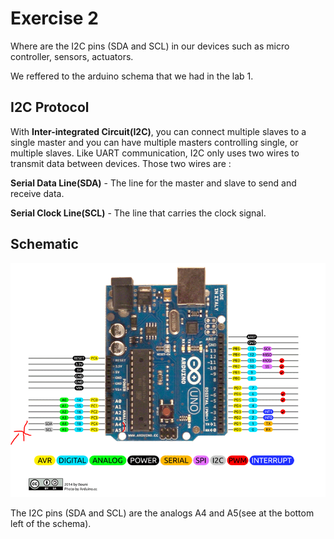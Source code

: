 

# Exercise 2 
Where are the I2C pins (SDA and SCL) in our devices such as micro controller, sensors, actuators.

We reffered to the arduino schema that we had in the lab 1. 

## I2C Protocol
With **Inter-integrated Circuit(I2C)**, you can connect multiple slaves to a single master and you can have multiple masters controlling single, or multiple slaves.
Like UART communication, I2C only uses two wires to transmit data between devices. Those two wires are : 

**Serial Data Line(SDA)** - The line for the master and slave to send and receive data.

**Serial Clock Line(SCL)** - The line that carries the clock signal.

## Schematic 
![Arduino_schema](Capture_arduino_lab2.PNG?raw=true)

The I2C pins (SDA and SCL) are the analogs A4 and A5(see at the bottom left of the schema).


